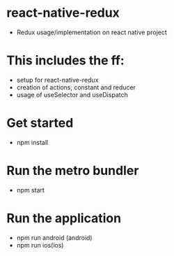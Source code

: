 # react-native-redux
 - Redux usage/implementation on react native project
 
# This includes the ff:
 - setup for react-native-redux
 - creation of actions, constant and reducer
 - usage of useSelector and useDispatch
 
# Get started
 - npm install 

# Run the metro bundler
 - npm start

# Run the application
 - npm run android (android)
 - npm run ios(ios)
 
